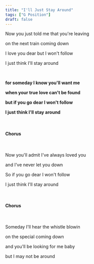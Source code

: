 ```yaml
---
title: "I'll Just Stay Around"
tags: ["G Position"]
draft: false
---
```


Now you just told me that you're leaving

on the next train coming down

I love you dear but I won't follow

I just think I'll stay around

<br>

**for someday I know you'll want me**

**when your true love can't be found**

**but if you go dear I won't follow**

**I just think I'll stay around**

<br>

#### Chorus

<br>

Now you'll admit I've always loved you

and I've never let you down

So if you go dear I won't follow

I just think I'll stay around

<br>

#### Chorus

<br>

Someday I'll hear the whistle blowin

on the special coming down

and you'll be looking for me baby

but I may not be around
